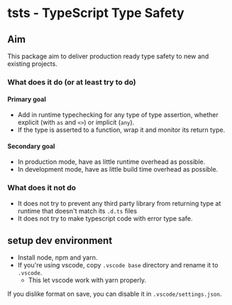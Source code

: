 # tsts - TypeScript Type Safety

## Aim
This package aim to deliver production ready type safety to new and existing projects.

### What does it do (or at least try to do)
#### Primary goal
- Add in runtime typechecking for any type of type assertion, whether explicit (with `as` and `<>`) or implicit (`any`).
- If the type is asserted to a function, wrap it and monitor its return type.

#### Secondary goal
- In production mode, have as little runtime overhead as possible.
- In development mode, have as little build time overhead as possible.

### What does it not do
- It does not try to prevent any third party library from returning type at runtime that doesn't match its `.d.ts` files
- It does not try to make typescript code with error type safe.

## setup dev environment
- Install node, npm and yarn.
- If you're using vscode, copy `.vscode base` directory and rename it to `.vscode`.
    - This let vscode work with yarn properly.

If you dislike format on save, you can disable it in `.vscode/settings.json`.
